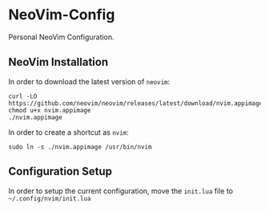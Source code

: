 # NeoVim-Config
Personal NeoVim Configuration.

## NeoVim Installation

In order to download the latest version of `neovim`:
```
curl -LO https://github.com/neovim/neovim/releases/latest/download/nvim.appimage
chmod u+x nvim.appimage
./nvim.appimage
```

In order to create a shortcut as `nvim`:
```
sudo ln -s ./nvim.appimage /usr/bin/nvim
```

## Configuration Setup

In order to setup the current configuration, move the `init.lua` file to `~/.config/nvim/init.lua`
